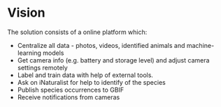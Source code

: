 # Vision

The solution consists of a online platform which:

- Centralize all data - photos, videos, identified animals and machine-learning models
- Get camera info (e.g. battery and storage level) and adjust camera settings remotely
- Label and train data with help of external tools.
- Ask on iNaturalist for help to identify of the species
- Publish species occurrences to GBIF
- Receive notifications from cameras